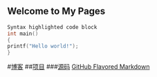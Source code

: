## Welcome to My Pages

```c
Syntax highlighted code block
int main()
{
printf("Hello world!");
}
```
#[博客](http://www.baidu.com/)
##[项目]()
###[源码]()
 [GitHub Flavored Markdown](https://guides.github.com/features/mastering-markdown/)
